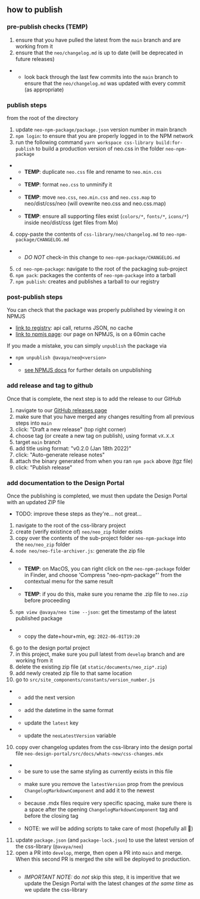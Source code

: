 ## how to publish

### pre-publish checks (TEMP)

1. ensure that you have pulled the latest from the `main` branch and are working from it
2. ensure that the `neo/changelog.md` is up to date (will be deprecated in future releases)

- - look back through the last few commits into the `main` branch to ensure that the `neo/changelog.md` was updated with every commit (as appropriate)

### publish steps

from the root of the directory

1. update `neo-npm-package/package.json` version number in main branch
2. `npm login`: to ensure that you are properly logged in to the NPM network
3. run the following command `yarn workspace css-library build:for-publish` to build a production version of neo.css in the folder `neo-npm-package`

- - **TEMP**: duplicate `neo.css` file and rename to `neo.min.css`
- - **TEMP**: format `neo.css` to unminify it
- - **TEMP**: move `neo.css`, `neo.min.css` and `neo.css.map` to neo/dist/css/neo (will ovewrite neo.css and neo.css.map)
- - **TEMP**: ensure all supporting files exist (`colors/*`, `fonts/*`, `icons/*`) inside neo/dist/css (get files from Mo)

4. copy-paste the contents of `css-library/neo/changelog.md` to `neo-npm-package/CHANGELOG.md`

- - _DO NOT_ check-in this change to `neo-npm-package/CHANGELOG.md`

5. `cd neo-npm-package`: navigate to the root of the packaging sub-project
6. `npm pack`: packages the contents of `neo-npm-package` into a tarball
7. `npm publish`: creates and publishes a tarball to our registry

### post-publish steps

You can check that the package was properly published by viewing it on NPMJS

- [link to registry](https://registry.npmjs.org/@avaya%2fneo): api call, returns JSON, no cache
- [link to npmjs page](https://www.npmjs.com/package/@avaya/neo): our page on NPMJS, is on a 60min cache

If you made a mistake, you can simply `unpublish` the package via

- `npm unpublish @avaya/neo@<version>`
- - [see NPMJS docs](https://docs.npmjs.com/cli/v8/commands/npm-unpublish) for further details on unpublishing

### add release and tag to github

Once that is complete, the next step is to add the release to our GitHub

1. navigate to our [GitHub releases page](https://github.com/avaya-dux/neo-css-library/releases)
2. make sure that you have merged any changes resulting from all previous steps into `main`
3. click: "Draft a new release" (top right corner)
4. choose tag (or create a new tag on publish), using format `vX.X.X`
5. target `main` branch
6. add title using format: "v0.2.0 (Jan 18th 2022)"
7. click: "Auto-generate release notes"
8. attach the binary generated from when you ran `npm pack` above (tgz file)
9. click: "Publish release"

### add documentation to the Design Portal

Once the publishing is completed, we must then update the Design Portal with an updated ZIP file

- TODO: improve these steps as they're... not great...

1. navigate to the root of the css-library project
2. create (verify existince of) `neo/neo_zip` folder exists
3. copy over the contents of the sub-project folder `neo-npm-package` into the `neo/neo_zip` folder
4. `node neo/neo-file-archiver.js`: generate the zip file

- - **TEMP**: on MacOS, you can right click on the `neo-npm-package` folder in Finder, and choose 'Compress "neo-npm-package"' from the contextual menu for the same result
- - **TEMP**: if you do this, make sure you rename the .zip file to `neo.zip` before proceeding

5. `npm view @avaya/neo time --json`: get the timestamp of the latest published package

- - copy the date+hour+min, eg: `2022-06-01T19:20`

6. go to the design portal project
7. in this project, make sure you pull latest from `develop` branch and are working from it
8. delete the existing zip file (at `static/documents/neo_zip*.zip`)
9. add newly created zip file to that same location
10. go to `src/site_components/constants/version_number.js`

- - add the next version
- - add the datetime in the same format
- - update the `latest` key
- - update the `neoLatestVersion` variable

10. copy over changelog updates from the css-library into the design portal file `neo-design-portal/src/docs/whats-new/css-changes.mdx`

- - be sure to use the same styling as currently exists in this file
- - make sure you remove the `latestVersion` prop from the previous `ChangelogMarkdownComponent` and add it to the newest
- - because .mdx files require very specific spacing, make sure there is a space after the opening `ChangelogMarkdownComponent` tag and before the closing tag
- - NOTE: we _will_ be adding scripts to take care of most (hopefully all :crossed_fingers:)

11. update `package.json` (and `package-lock.json`) to use the latest version of the css-library (`@avaya/neo`)
12. open a PR into `develop`, merge, then open a PR into `main` and merge. When this second PR is merged the site will be deployed to production.

- - _IMPORTANT NOTE:_ do _not_ skip this step, it is imperitive that we update the Design Portal with the latest changes _at the same time_ as we update the css-library
